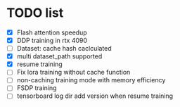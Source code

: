 # TODO list

- [x] Flash attention speedup
- [x] DDP training in rtx 4090
- [ ] Dataset: cache hash caclculated
- [x] multi dataset_path supported
- [x] resume training
- [ ] Fix lora training without cache function
- [ ] non-caching training mode with memory efficiency
- [ ] FSDP training
- [ ] tensorboard log dir add version when resume training